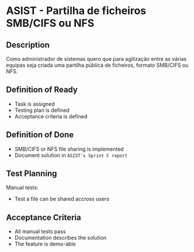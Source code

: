 # ASIST - Partilha de ficheiros SMB/CIFS ou NFS

## Description

Como administrador de sistemas quero que para agilização entre as várias
equipas seja criada uma partilha pública de ficheiros, formato SMB/CIFS ou
NFS.

## Definition of Ready

- Task is assigned
- Testing plan is defined
- Acceptance criteria is defined

## Definition of Done

- SMB/CIFS or NFS file sharing is implemented
- Document solution in `ASIST's Sprint C report`

## Test Planning

Manual tests:

- Test a file can be shared accross users

## Acceptance Criteria

- All manual tests pass
- Documentation describes the solution
- The feature is demo-able
